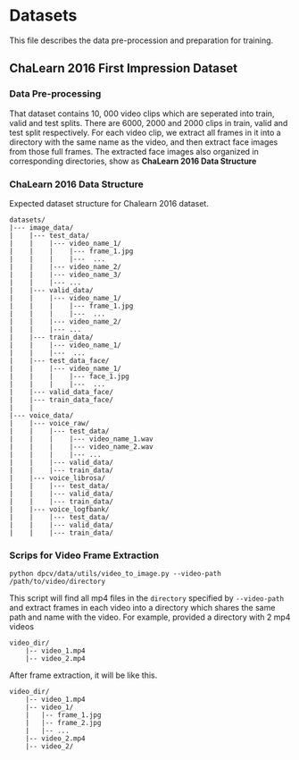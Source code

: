 # Datasets
This file describes the data pre-procession and preparation for training.
## ChaLearn 2016 First Impression Dataset
### Data Pre-processing 
That dataset contains 10, 000 video clips which are seperated into train, valid and test splits. There are 6000, 2000 and 2000 
clips in train, valid and test split respectively. For each video clip, we extract all frames in it into a directory with 
the same name as the video, and then extract face images from those full frames. The extracted face images also organized 
in corresponding directories, show as **ChaLearn 2016 Data Structure**

### ChaLearn 2016 Data Structure
Expected dataset structure for Chalearn 2016 dataset. 
```
datasets/
|--- image_data/
|    |--- test_data/
|    |    |--- video_name_1/
|    |    |    |--- frame_1.jpg
|    |    |    |---  ...
|    |    |--- video_name_2/
|    |    |--- video_name_3/
|    |    |--- ...
|    |--- valid_data/
|    |    |--- video_name_1/
|    |    |    |--- frame_1.jpg
|    |    |    |---  ...
|    |    |--- video_name_2/
|    |    |--- ...
|    |--- train_data/
|    |    |--- video_name_1/
|    |    |---  ...
|    |--- test_data_face/
|    |    |--- video_name_1/
|    |    |    |--- face_1.jpg
|    |    |    |---  ...    
|    |--- valid_data_face/
|    |--- train_data_face/
|    |
|--- voice_data/
|    |--- voice_raw/
|    |    |--- test_data/
|    |    |    |--- video_name_1.wav
|    |    |    |--- video_name_2.wav  
|    |    |    |--- ...
|    |    |--- valid_data/
|    |    |--- train_data/   
|    |--- voice_librosa/
|    |    |--- test_data/
|    |    |--- valid_data/
|    |    |--- train_data/
|    |--- voice_logfbank/
|    |    |--- test_data/
|    |    |--- valid_data/
|    |    |--- train_data/

```
### Scrips for Video Frame Extraction

```shell
python dpcv/data/utils/video_to_image.py --video-path /path/to/video/directory
```
This script will find all mp4 files in the `directory` specified by `--video-path` and extract frames in each video into a
directory which shares the same path and name with the video. For example, provided a directory with 2 mp4 videos
```
video_dir/
    |-- video_1.mp4
    |-- video_2.mp4
```
After frame extraction, it will be like this.
```
video_dir/
    |-- video_1.mp4
    |-- video_1/
    |   |-- frame_1.jpg
    |   |-- frame_2.jpg
    |   |-- ...
    |-- video_2.mp4
    |-- video_2/
```
